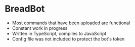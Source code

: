 # BreadBot

* Most commands that have been uploaded are functional
* Constant work in progress
* Written in TypeScript, compiles to JavaScript
* Config file was not included to protect the bot's token

